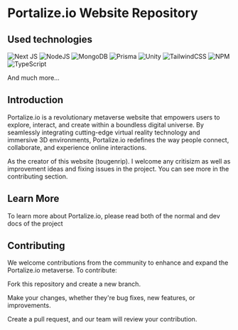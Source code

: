 # Portalize.io Website Repository

## Used technologies 

![Next JS](https://img.shields.io/badge/Next-black?style=for-the-badge&logo=next.js&logoColor=white) ![NodeJS](https://img.shields.io/badge/node.js-6DA55F?style=for-the-badge&logo=node.js&logoColor=white) ![MongoDB](https://img.shields.io/badge/MongoDB-%234ea94b.svg?style=for-the-badge&logo=mongodb&logoColor=white) ![Prisma](https://img.shields.io/badge/Prisma-3982CE?style=for-the-badge&logo=Prisma&logoColor=white) ![Unity](https://img.shields.io/badge/unity-%23000000.svg?style=for-the-badge&logo=unity&logoColor=white) ![TailwindCSS](https://img.shields.io/badge/tailwindcss-%2338B2AC.svg?style=for-the-badge&logo=tailwind-css&logoColor=white) ![NPM](https://img.shields.io/badge/NPM-%23CB3837.svg?style=for-the-badge&logo=npm&logoColor=white) ![TypeScript](https://img.shields.io/badge/typescript-%23007ACC.svg?style=for-the-badge&logo=typescript&logoColor=white)

And much more...

## Introduction
Portalize.io is a revolutionary metaverse website that empowers users to explore, interact, and create within a boundless digital universe. By seamlessly integrating cutting-edge virtual reality technology and immersive 3D environments, Portalize.io redefines the way people connect, collaborate, and experience online interactions.

As the creator of this website (tougenrip). I welcome any critisizm as well as improvement ideas and fixing issues in the project. You can see more in the contributing section.

## Learn More

To learn more about Portalize.io, please read both of the normal and dev docs of the project
## Contributing
We welcome contributions from the community to enhance and expand the Portalize.io metaverse. To contribute:

Fork this repository and create a new branch.

Make your changes, whether they're bug fixes, new features, or improvements.

Create a pull request, and our team will review your contribution.